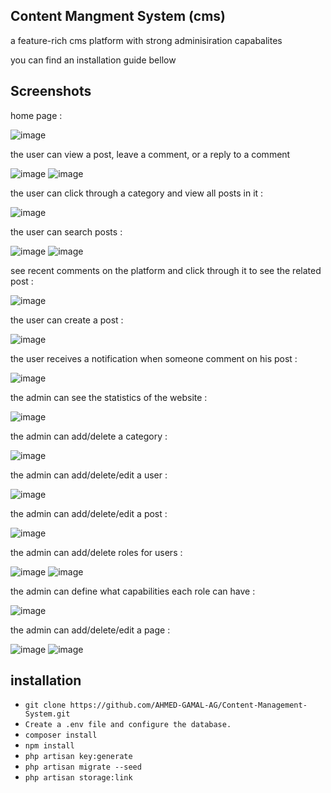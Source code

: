 ## Content Mangment System (cms)
a feature-rich cms platform with strong adminisiration capabalites 

you can find an installation guide bellow

## Screenshots

home page : 

![image](https://github.com/AHMED-GAMAL-AG/Content-Management-System/assets/76778937/f58ef17b-f357-46b7-9545-c98344e27652)


the user can view a post, leave a comment, or a reply to a comment 

![image](https://github.com/AHMED-GAMAL-AG/Content-Management-System/assets/76778937/0621fadb-7230-460f-a91c-5f66fdb30d25)
![image](https://github.com/AHMED-GAMAL-AG/Content-Management-System/assets/76778937/3bc326cb-4390-4177-bf0f-52eeba391bb0)

the user can click through a category and view all posts in it :

![image](https://github.com/AHMED-GAMAL-AG/Content-Management-System/assets/76778937/a0eb3172-9d28-4475-89f8-c1abd98bf45c)

the user can search posts :

![image](https://github.com/AHMED-GAMAL-AG/Content-Management-System/assets/76778937/3db61a61-67d5-4395-9f1c-9e6e5855f9c8)
![image](https://github.com/AHMED-GAMAL-AG/Content-Management-System/assets/76778937/e6d79d69-00d3-4be3-a669-f039eee9961a)

see recent comments on the platform and click through it to see the related post :

![image](https://github.com/AHMED-GAMAL-AG/Content-Management-System/assets/76778937/ec45b5fa-28ac-49b6-9a56-b2cfde0428ed)

the user can create a post :

![image](https://github.com/AHMED-GAMAL-AG/Content-Management-System/assets/76778937/95312b2d-0259-457b-8200-b8625f4caf29)

the user receives a notification when someone comment on his post :

![image](https://github.com/AHMED-GAMAL-AG/Content-Management-System/assets/76778937/e67d1d4d-b18d-418b-9f18-ba55eb4f6d75)

the admin can see the statistics of the website :

![image](https://github.com/AHMED-GAMAL-AG/Content-Management-System/assets/76778937/8fd80ea3-f72d-4fb6-81d2-29211bf42c9c)

the admin can add/delete a category :

![image](https://github.com/AHMED-GAMAL-AG/Content-Management-System/assets/76778937/80b279c2-7ae7-4be9-8ffe-8be08df2ddca)

the admin can add/delete/edit a user :

![image](https://github.com/AHMED-GAMAL-AG/Content-Management-System/assets/76778937/dd51b9bd-5943-44a4-a4b5-1a1b6e5c2a9a)

the admin can add/delete/edit a post :

![image](https://github.com/AHMED-GAMAL-AG/Content-Management-System/assets/76778937/6040e761-e19c-4e55-b551-b0b22281fc26)

the admin can add/delete roles for users :

![image](https://github.com/AHMED-GAMAL-AG/Content-Management-System/assets/76778937/97b030e4-4139-4622-9c87-69bdb6a89722)
![image](https://github.com/AHMED-GAMAL-AG/Content-Management-System/assets/76778937/f628fc95-8670-4b20-b6d5-196bfb2849db)

the admin can define what capabilities each role can have :

![image](https://github.com/AHMED-GAMAL-AG/Content-Management-System/assets/76778937/c1862411-74ec-4043-b2e5-64dc90a79823)

the admin can add/delete/edit a page :

![image](https://github.com/AHMED-GAMAL-AG/Content-Management-System/assets/76778937/5486c25c-ee02-4fae-b660-4ae0b6132e53)
![image](https://github.com/AHMED-GAMAL-AG/Content-Management-System/assets/76778937/16fd3875-1c8b-4ca5-b6e9-fbf4e8b7ca97)

## installation

<ul>
<li><code>git clone https://github.com/AHMED-GAMAL-AG/Content-Management-System.git</code></li>
<li><code>Create a .env file and configure the database.</code></li>
<li><code>composer install</code></li>
<li><code>npm install</code></li>
<li><code>php artisan key:generate</code></li>
<li><code>php artisan migrate --seed</code></li>
<li><code>php artisan storage:link</code></li>
</ul>
